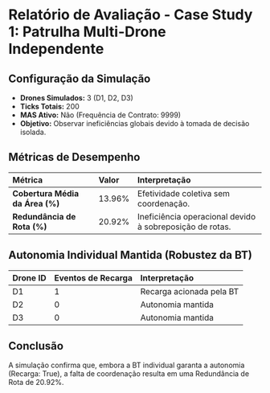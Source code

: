 
# Relatório de Avaliação - Case Study 1: Patrulha Multi-Drone Independente

## Configuração da Simulação
- **Drones Simulados:** 3 (D1, D2, D3)
- **Ticks Totais:** 200
- **MAS Ativo:** Não (Frequência de Contrato: 9999)
- **Objetivo:** Observar ineficiências globais devido à tomada de decisão isolada.

## Métricas de Desempenho

| Métrica | Valor | Interpretação |
| :--- | :--- | :--- |
| **Cobertura Média da Área (%)** | 13.96% | Efetividade coletiva sem coordenação. |
| **Redundância de Rota (%)** | 20.92% | Ineficiência operacional devido à sobreposição de rotas. |

## Autonomia Individual Mantida (Robustez da BT)

| Drone ID | Eventos de Recarga | Interpretação |
| :--- | :--- | :--- |
| D1 | 1 | Recarga acionada pela BT |
| D2 | 0 | Autonomia mantida |
| D3 | 0 | Autonomia mantida |

## Conclusão
A simulação confirma que, embora a BT individual garanta a autonomia (Recarga: True), a falta de coordenação resulta em uma Redundância de Rota de 20.92%.

